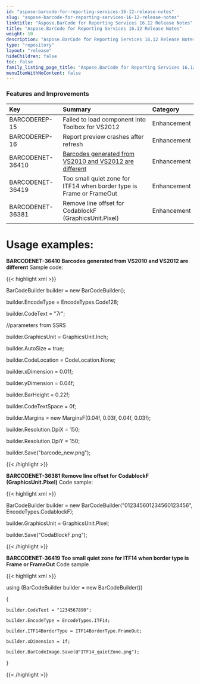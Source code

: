 ```yaml
---
id: "aspose-barcode-for-reporting-services-16-12-release-notes"
slug: "aspose-barcode-for-reporting-services-16-12-release-notes"
linktitle: "Aspose.BarCode for Reporting Services 16.12 Release Notes"
title: "Aspose.BarCode for Reporting Services 16.12 Release Notes"
weight: 10
description: "Aspose.BarCode for Reporting Services 16.12 Release Notes – the latest updates and fixes."
type: "repository"
layout: "release"
hideChildren: false
toc: false
family_listing_page_title: "Aspose.BarCode for Reporting Services 16.12 Release Notes"
menuItemWithNoContent: false
---
```


### **Features and Improvements**

|**Key** |**Summary** |**Category** |
| :- | :- | :- |
|BARCODEREP-15 |Failed to load component into Toolbox for VS2012 |Enhancement |
|BARCODEREP-16 |Report preview crashes after refresh |Enhancement |
|BARCODENET-36410 |[Barcodes generated from VS2010 and VS2012 are different ](https://www.aspose.com/community/forums/thread/732175/aspose-barcode-cannot-be-used-in-vs.aspx)|Enhancement |
|BARCODENET-36419 |Too small quiet zone for ITF14 when border type is Frame or FrameOut |Enhancement |
|BARCODENET-36381 |Remove line offset for CodablockF (GraphicsUnit.Pixel) |Enhancement |
# **Usage examples:**
**BARCODENET-36410 Barcodes generated from VS2010 and VS2012 are different** 
Sample code:

{{< highlight xml >}}

 BarCodeBuilder builder = new BarCodeBuilder();

builder.EncodeType = EncodeTypes.Code128;

builder.CodeText = "7r";

//parameters from SSRS

builder.GraphicsUnit = GraphicsUnit.Inch;

builder.AutoSize = true;

builder.CodeLocation = CodeLocation.None;

builder.xDimension = 0.01f;

builder.yDimension = 0.04f;

builder.BarHeight = 0.22f;

builder.CodeTextSpace = 0f;

builder.Margins = new MarginsF(0.04f, 0.03f, 0.04f, 0.03f);

builder.Resolution.DpiX = 150;

builder.Resolution.DpiY = 150;

builder.Save("barcode_new.png");

{{< /highlight >}}

**BARCODENET-36381 Remove line offset for CodablockF (GraphicsUnit.Pixel)** 
Code sample:

{{< highlight xml >}}

 BarCodeBuilder builder = new BarCodeBuilder("012345601234560123456", EncodeTypes.CodablockF);

builder.GraphicsUnit = GraphicsUnit.Pixel;

builder.Save("CodaBlockF.png");

{{< /highlight >}}

**BARCODENET-36419 Too small quiet zone for ITF14 when border type is Frame or FrameOut** 
Code sample

{{< highlight xml >}}

 using (BarCodeBuilder builder = new BarCodeBuilder())

{

	builder.CodeText = "1234567890";

	builder.EncodeType = EncodeTypes.ITF14;

	builder.ITF14BorderType = ITF14BorderType.FrameOut;

	builder.xDimension = 1f;

	builder.BarCodeImage.Save(@"ITF14_quietZone.png");

}

{{< /highlight >}}
